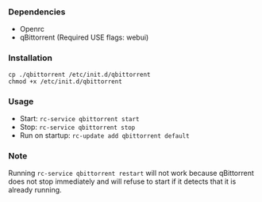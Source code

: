 ### Dependencies
- Openrc
- qBittorrent (Required USE flags: webui)

### Installation
`cp ./qbittorrent /etc/init.d/qbittorrent`  
`chmod +x /etc/init.d/qbittorrent`

### Usage
- Start: `rc-service qbittorrent start`  
- Stop: `rc-service qbittorrent stop`  
- Run on startup: `rc-update add qbittorrent default`

### Note
Running `rc-service qbittorrent restart` will not work because qBittorrent does not
stop immediately and will refuse to start if it detects that it is already running. 

